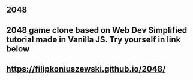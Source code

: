 ## 2048

## 2048 game clone based on Web Dev Simplified tutorial made in Vanilla JS. Try yourself in link below

## https://filipkoniuszewski.github.io/2048/

